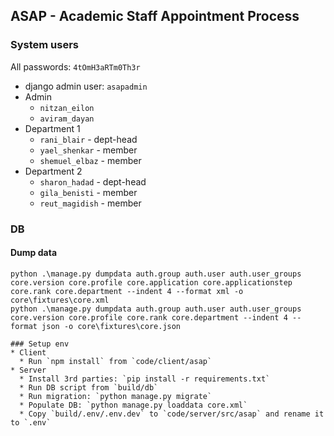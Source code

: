 ## ASAP - Academic Staff Appointment Process

### System users

All passwords: `4tOmH3aRTm0Th3r`

* django admin user: `asapadmin`
* Admin
  * `nitzan_eilon`
  * `aviram_dayan`
* Department 1
  * `rani_blair` - dept-head
  * `yael_shenkar` - member
  * `shemuel_elbaz` - member
* Department 2
  * `sharon_hadad` - dept-head
  * `gila_benisti` - member
  * `reut_magidish` - member

### DB
#### Dump data
```
python .\manage.py dumpdata auth.group auth.user auth.user_groups core.version core.profile core.application core.applicationstep core.rank core.department --indent 4 --format xml -o core\fixtures\core.xml
python .\manage.py dumpdata auth.group auth.user auth.user_groups core.version core.profile core.rank core.department --indent 4 --format json -o core\fixtures\core.json

### Setup env
* Client
  * Run `npm install` from `code/client/asap`
* Server
  * Install 3rd parties: `pip install -r requirements.txt`
  * Run DB script from `build/db`
  * Run migration: `python manage.py migrate`
  * Populate DB: `python manage.py loaddata core.xml`
  * Copy `build/.env/.env.dev` to `code/server/src/asap` and rename it to `.env`
